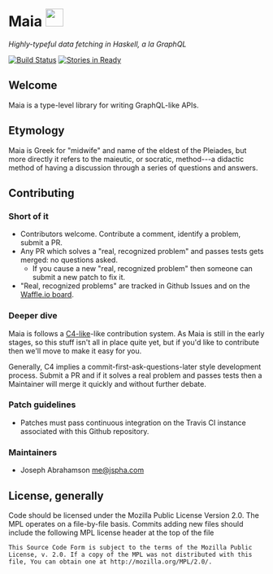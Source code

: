 
# Maia <img src="../master/docs/logos/maia.png?raw=true" height="35">

*Highly-typeful data fetching in Haskell, a la GraphQL*

[![Build Status](https://travis-ci.org/MaiaOrg/haskell-maia.svg?branch=master)](https://travis-ci.org/MaiaOrg/haskell-maia)
[![Stories in
Ready](https://badge.waffle.io/MaiaOrg/maia-core.svg?label=ready&title=Ready)](http://waffle.io/MaiaOrg/maia-core)

## Welcome

Maia is a type-level library for writing GraphQL-like APIs.

## Etymology

Maia is Greek for "midwife" and name of the eldest of the Pleiades, but more
directly it refers to the maieutic, or socratic, method---a didactic method of
having a discussion through a series of questions and answers.

## Contributing

### Short of it

- Contributors welcome. Contribute a comment, identify a problem, submit
  a PR.
- Any PR which solves a "real, recognized problem" and passes tests gets
  merged: no questions asked.
  - If you cause a new "real, recognized problem" then someone can
    submit a new patch to fix it.
- "Real, recognized problems" are tracked in Github Issues and on the
  [Waffle.io board](http://waffle.io/MaiaOrg/maia-core).

### Deeper dive

Maia is follows a [C4-like](https://rfc.zeromq.org/spec:42/C4/)-like
contribution system. As Maia is still in the early stages, so this stuff
isn't all in place quite yet, but if you'd like to contribute then we'll
move to make it easy for you.

Generally, C4 implies a commit-first-ask-questions-later style
development process. Submit a PR and if it solves a real problem and
passes tests then a Maintainer will merge it quickly and without further
debate.

### Patch guidelines

- Patches must pass continuous integration on the Travis CI instance associated
  with this Github repository.

### Maintainers

- Joseph Abrahamson <me@jspha.com>

## License, generally

Code should be licensed under the Mozilla Public License Version 2.0.  The MPL
operates on a file-by-file basis. Commits adding new files should include the
following MPL license header at the top of the file

    This Source Code Form is subject to the terms of the Mozilla Public
    License, v. 2.0. If a copy of the MPL was not distributed with this
    file, You can obtain one at http://mozilla.org/MPL/2.0/.

